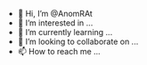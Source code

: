 - 👋 Hi, I’m @AnomRAt
- 👀 I’m interested in ...
- 🌱 I’m currently learning ...
- 💞️ I’m looking to collaborate on ...
- 📫 How to reach me ...

<!---
AnomRAt/AnomRAt is a ✨ special ✨ repository because its `README.md` (this file) appears on your GitHub profile.
You can click the Preview link to take a look at your changes.
--->
